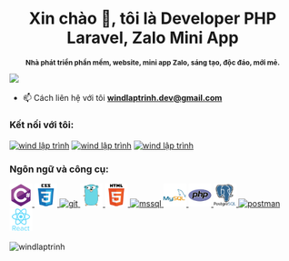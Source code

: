 <h1 align="center">Xin chào 👋, tôi là Developer PHP Laravel, Zalo Mini App</h1>
<h3 align="center" style="font-size:12px">Nhà phát triển phần mềm, website, mini app Zalo, sáng tạo, độc đáo, mới mẻ.</h3>
<img src="https://www.google.com/url?sa=i&url=https%3A%2F%2Fblog.jetbrains.com%2Fgo%2F2021%2F02%2F03%2Fthe-state-of-go%2F&psig=AOvVaw2MwOm9W0D3NBav5ZpzlKVA&ust=1744600614763000&source=images&cd=vfe&opi=89978449&ved=0CBMQjRxqGAoTCNC_leyF1IwDFQAAAAAdAAAAABCGAQ" max-width="80%" height="600px">

- 📫 Cách liên hệ với tôi **windlaptrinh.dev@gmail.com**

<h3 align="left">Kết nối với tôi:</h3>
<p align="left">
<a href="https://fb.com/windlaptrinh" target="blank"><img align="center" src="https://raw.githubusercontent.com/rahuldkjain/github-profile-readme-generator/master/src/images/icons/Social/facebook.svg" alt="wind lập trình" height="30" width="40" /></a>
<a href="https://instagram.com/windlaptrinh" target="blank"><img align="center" src="https://raw.githubusercontent.com/rahuldkjain/github-profile-readme-generator/master/src/images/icons/Social/instagram.svg" alt="wind lập trình" height="30" width="40" /></a>
<a href="https://www.youtube.com/@WindLapTrinh" target="blank"><img align="center" src="https://raw.githubusercontent.com/rahuldkjain/github-profile-readme-generator/master/src/images/icons/Social/youtube.svg" alt="wind lập trình" height="30" width="40" /></a>
</p>

<h3 align="left">Ngôn ngữ và công cụ:</h3>
<p align="left"> 
<a href="https://www.w3schools.com/cs/" target="_blank" rel="noreferrer"> 
<img src="https://raw.githubusercontent.com/devicons/devicon/master/icons/csharp/csharp-original.svg" alt="csharp" width="40" height="40"/> 
</a> 
<a href="https://www.w3schools.com/css/" target="_blank" rel="noreferrer"> 
<img src="https://raw.githubusercontent.com/devicons/devicon/master/icons/css3/css3-original-wordmark.svg" alt="css3" width="40" height="40"/> </a>
<a href="https://git-scm.com/" target="_blank" rel="noreferrer"> <img src="https://www.vectorlogo.zone/logos/git-scm/git-scm-icon.svg" alt="git" width="40" height="40"/> </a> 
<a href="https://golang.org" target="_blank" rel="noreferrer"> <img src="https://raw.githubusercontent.com/devicons/devicon/master/icons/go/go-original.svg" alt="go" width="40" height="40"/> </a>
 <a href="https://www.w3.org/html/" target="_blank" rel="noreferrer"> <img src="https://raw.githubusercontent.com/devicons/devicon/master/icons/html5/html5-original-wordmark.svg" alt="html5" width="40" height="40"/> </a> 
<a href="https://www.microsoft.com/en-us/sql-server" target="_blank" rel="noreferrer"> <img src="https://www.svgrepo.com/show/303229/microsoft-sql-server-logo.svg" alt="mssql" width="40" chiều cao="40"/> </a> 
<a href="https://www.mysql.com/" target="_blank" rel="noreferrer"> <img src="https://raw.githubusercontent.com/devicons/devicon/master/icons/mysql/mysql-original-wordmark.svg" alt="mysql" width="40" height="40"/> </a> 
<a href="https://www.php.net" target="_blank" rel="noreferrer"> <img src="https://raw.githubusercontent.com/devicons/devicon/master/icons/php/php-original.svg" alt="php" width="40" height="40"/> </a> <a href="https://www.postgresql.org" target="_blank" rel="noreferrer"> <img src="https://raw.githubusercontent.com/devicons/devicon/master/icons/postgresql/postgresql-original-wordmark.svg" alt="postgresql" width="40" height="40"/> </a> <a href="https://postman.com" target="_blank" rel="noreferrer"> <img src="https://www.vectorlogo.zone/logos/getpostman/getpostman-icon.svg" alt="postman" width="40" height="40"/> </a> <a href="https://reactjs.org/" target="_blank" rel="noreferrer"> <img src="https://raw.githubusercontent.com/devicons/devicon/master/icons/react/react-original-wordmark.svg" alt="react" width="40" height="40"/> </a> <a href="https://reactnative.dev/" mục tiêu="_blank" rel="noreferrer"> </a>

<p><img align="center" src="https://github-readme-stats.vercel.app/api/top-langs?username=windlaptrinh&show_icons=true&locale=en&layout=compact" alt="windlaptrinh" /></p>
